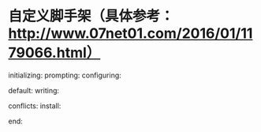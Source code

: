 # 自定义脚手架（具体参考：http://www.07net01.com/2016/01/1179066.html）


initializing:
prompting:
configuring:

default:
writing:

conflicts:
install:

end: